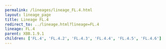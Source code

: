 ```yaml
---
permalink: /lineages/lineage_FL.4.html
layout: lineage_page
title: Lineage FL.4
redirect_to: ../lineage.html?lineage=FL.4
lineage: FL.4
parent: XBB.1.9.1
children: ['FL.4', 'FL.4.2', 'FL.4.3', 'FL.4.4', 'FL.4.5', 'FL.4.6']
---
```

